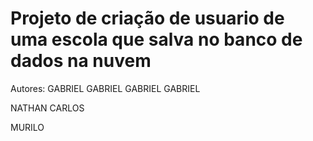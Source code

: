 # Projeto de criação de usuario de uma escola que salva no banco de dados na nuvem


Autores:
GABRIEL
GABRIEL
GABRIEL
GABRIEL






























NATHAN
CARLOS












































































































































































MURILO
